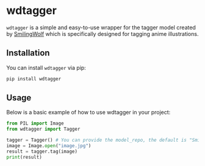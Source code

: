 # wdtagger

`wdtagger` is a simple and easy-to-use wrapper for the tagger model created by [SmilingWolf](https://github.com/SmilingWolf) which is specifically designed for tagging anime illustrations.

## Installation

You can install `wdtagger` via pip:

```bash
pip install wdtagger
```

## Usage

Below is a basic example of how to use wdtagger in your project:

```python
from PIL import Image
from wdtagger import Tagger

tagger = Tagger() # You can provide the model_repo, the default is "SmilingWolf/wd-swinv2-tagger-v3"
image = Image.open("image.jpg")
result = tagger.tag(image)
print(result)
```
